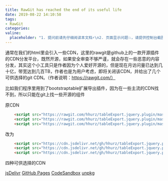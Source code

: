 ```yaml
---
title: RawGit has reached the end of its useful life
date: 2019-08-22 14:10:58
tags:
- RawGit
categories:
valine:
  placeholder: "1. 提问前请先仔细阅读本文档⚡\n2. 页面显示问题💥，请提供控制台截图📸或者您的测试网址\n3. 其他任何报错💣，请提供详细描述和截图📸，祝食用愉快💪"
---
```


通常在我们的html里会引入一些CDN，这里的rawgit是github上的一款开源插件的CDN分发平台，既然开源，如果安全审查不够严谨，就会存在一些恶意的内容分发，其实这个小工具只是作者因为个人爱好开源的，但是现在月访问量已达到几十亿，带宽达到几百TB，作者也是为用户考虑，即将关闭该CDN，并给出了几个可供选择的git CDN。（作者说明：https://rawgit.com/）

比如我们程序里用到了bootstraptable扩展导出插件，因为在一些主流的CDN找不到，所以只能在git上找一些开源的组件

原CDN

```html
    <script src="https://rawgit.com/hhurz/tableExport.jquery.plugin/master/tableExport.js"></script>
    <script src="https://rawgit.com/hhurz/tableExport.jquery.plugin/master/libs/FileSaver/FileSaver.min.js"></script>
    <script src="https://rawgit.com/hhurz/tableExport.jquery.plugin/master/libs/js-xlsx/xlsx.core.min.js"></script>
```

改为

```html
    <script src="https://cdn.jsdelivr.net/gh/hhurz/tableExport.jquery.plugin@master/tableExport.js"></script>
    <script src="https://cdn.jsdelivr.net/gh/hhurz/tableExport.jquery.plugin@master/libs/FileSaver/FileSaver.min.js"></script>
    <script src="https://cdn.jsdelivr.net/gh/hhurz/tableExport.jquery.plugin@master/libs/js-xlsx/xlsx.core.min.js"></script>
```

四种可供选择的CDN

[jsDelivr](https://www.jsdelivr.com/rawgit)
[GitHub Pages](https://pages.github.com/)
[CodeSandbox](https://codesandbox.io/)
[unpkg](https://unpkg.com/)
